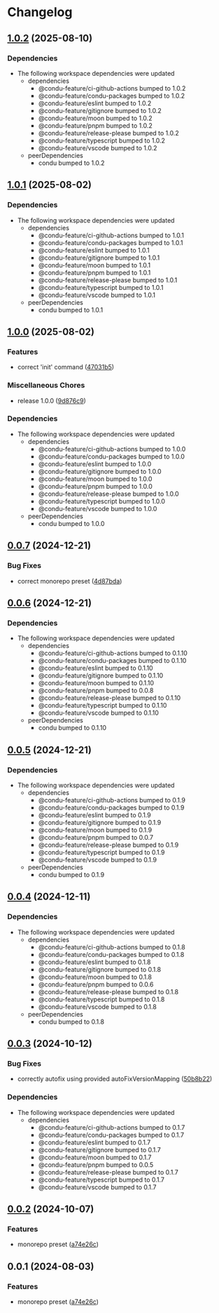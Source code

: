 # Changelog

## [1.0.2](https://github.com/niieani/condu/compare/@condu-preset/monorepo@1.0.1...@condu-preset/monorepo@1.0.2) (2025-08-10)


### Dependencies

* The following workspace dependencies were updated
  * dependencies
    * @condu-feature/ci-github-actions bumped to 1.0.2
    * @condu-feature/condu-packages bumped to 1.0.2
    * @condu-feature/eslint bumped to 1.0.2
    * @condu-feature/gitignore bumped to 1.0.2
    * @condu-feature/moon bumped to 1.0.2
    * @condu-feature/pnpm bumped to 1.0.2
    * @condu-feature/release-please bumped to 1.0.2
    * @condu-feature/typescript bumped to 1.0.2
    * @condu-feature/vscode bumped to 1.0.2
  * peerDependencies
    * condu bumped to 1.0.2

## [1.0.1](https://github.com/niieani/condu/compare/@condu-preset/monorepo@1.0.0...@condu-preset/monorepo@1.0.1) (2025-08-02)


### Dependencies

* The following workspace dependencies were updated
  * dependencies
    * @condu-feature/ci-github-actions bumped to 1.0.1
    * @condu-feature/condu-packages bumped to 1.0.1
    * @condu-feature/eslint bumped to 1.0.1
    * @condu-feature/gitignore bumped to 1.0.1
    * @condu-feature/moon bumped to 1.0.1
    * @condu-feature/pnpm bumped to 1.0.1
    * @condu-feature/release-please bumped to 1.0.1
    * @condu-feature/typescript bumped to 1.0.1
    * @condu-feature/vscode bumped to 1.0.1
  * peerDependencies
    * condu bumped to 1.0.1

## [1.0.0](https://github.com/niieani/condu/compare/@condu-preset/monorepo@0.0.7...@condu-preset/monorepo@1.0.0) (2025-08-02)


### Features

* correct 'init' command ([47031b5](https://github.com/niieani/condu/commit/47031b50bce48a2cdbb8725a397f3f09235d76b3))


### Miscellaneous Chores

* release 1.0.0 ([9d876c9](https://github.com/niieani/condu/commit/9d876c9fba8dbc305ac5be25e6f4fda47d6400b9))


### Dependencies

* The following workspace dependencies were updated
  * dependencies
    * @condu-feature/ci-github-actions bumped to 1.0.0
    * @condu-feature/condu-packages bumped to 1.0.0
    * @condu-feature/eslint bumped to 1.0.0
    * @condu-feature/gitignore bumped to 1.0.0
    * @condu-feature/moon bumped to 1.0.0
    * @condu-feature/pnpm bumped to 1.0.0
    * @condu-feature/release-please bumped to 1.0.0
    * @condu-feature/typescript bumped to 1.0.0
    * @condu-feature/vscode bumped to 1.0.0
  * peerDependencies
    * condu bumped to 1.0.0

## [0.0.7](https://github.com/niieani/condu/compare/@condu-preset/monorepo@0.0.6...@condu-preset/monorepo@0.0.7) (2024-12-21)


### Bug Fixes

* correct monorepo preset ([4d87bda](https://github.com/niieani/condu/commit/4d87bda8b6d439f0f913d55e256ffc34f9e0f030))

## [0.0.6](https://github.com/niieani/condu/compare/@condu-preset/monorepo@0.0.5...@condu-preset/monorepo@0.0.6) (2024-12-21)


### Dependencies

* The following workspace dependencies were updated
  * dependencies
    * @condu-feature/ci-github-actions bumped to 0.1.10
    * @condu-feature/condu-packages bumped to 0.1.10
    * @condu-feature/eslint bumped to 0.1.10
    * @condu-feature/gitignore bumped to 0.1.10
    * @condu-feature/moon bumped to 0.1.10
    * @condu-feature/pnpm bumped to 0.0.8
    * @condu-feature/release-please bumped to 0.1.10
    * @condu-feature/typescript bumped to 0.1.10
    * @condu-feature/vscode bumped to 0.1.10
  * peerDependencies
    * condu bumped to 0.1.10

## [0.0.5](https://github.com/niieani/condu/compare/@condu-preset/monorepo@0.0.4...@condu-preset/monorepo@0.0.5) (2024-12-21)


### Dependencies

* The following workspace dependencies were updated
  * dependencies
    * @condu-feature/ci-github-actions bumped to 0.1.9
    * @condu-feature/condu-packages bumped to 0.1.9
    * @condu-feature/eslint bumped to 0.1.9
    * @condu-feature/gitignore bumped to 0.1.9
    * @condu-feature/moon bumped to 0.1.9
    * @condu-feature/pnpm bumped to 0.0.7
    * @condu-feature/release-please bumped to 0.1.9
    * @condu-feature/typescript bumped to 0.1.9
    * @condu-feature/vscode bumped to 0.1.9
  * peerDependencies
    * condu bumped to 0.1.9

## [0.0.4](https://github.com/niieani/condu/compare/@condu-preset/monorepo@0.0.3...@condu-preset/monorepo@0.0.4) (2024-12-11)


### Dependencies

* The following workspace dependencies were updated
  * dependencies
    * @condu-feature/ci-github-actions bumped to 0.1.8
    * @condu-feature/condu-packages bumped to 0.1.8
    * @condu-feature/eslint bumped to 0.1.8
    * @condu-feature/gitignore bumped to 0.1.8
    * @condu-feature/moon bumped to 0.1.8
    * @condu-feature/pnpm bumped to 0.0.6
    * @condu-feature/release-please bumped to 0.1.8
    * @condu-feature/typescript bumped to 0.1.8
    * @condu-feature/vscode bumped to 0.1.8
  * peerDependencies
    * condu bumped to 0.1.8

## [0.0.3](https://github.com/niieani/condu/compare/@condu-preset/monorepo@0.0.2...@condu-preset/monorepo@0.0.3) (2024-10-12)


### Bug Fixes

* correctly autofix using provided autoFixVersionMapping ([50b8b22](https://github.com/niieani/condu/commit/50b8b22e17d8dead484bf3c77b106e4c7d11aee5))


### Dependencies

* The following workspace dependencies were updated
  * dependencies
    * @condu-feature/ci-github-actions bumped to 0.1.7
    * @condu-feature/condu-packages bumped to 0.1.7
    * @condu-feature/eslint bumped to 0.1.7
    * @condu-feature/gitignore bumped to 0.1.7
    * @condu-feature/moon bumped to 0.1.7
    * @condu-feature/pnpm bumped to 0.0.5
    * @condu-feature/release-please bumped to 0.1.7
    * @condu-feature/typescript bumped to 0.1.7
    * @condu-feature/vscode bumped to 0.1.7

## [0.0.2](https://github.com/niieani/condu/compare/@condu-preset/monorepo@0.0.1...@condu-preset/monorepo@0.0.2) (2024-10-07)


### Features

* monorepo preset ([a74e26c](https://github.com/niieani/condu/commit/a74e26ce955b0f048c2e6010a9224e00429a32f2))

## 0.0.1 (2024-08-03)


### Features

* monorepo preset ([a74e26c](https://github.com/niieani/condu/commit/a74e26ce955b0f048c2e6010a9224e00429a32f2))
